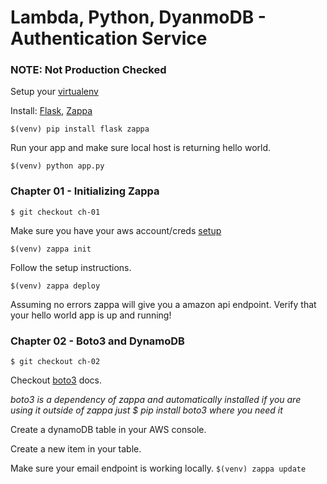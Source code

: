 # Lambda, Python, DyanmoDB - Authentication Service
### NOTE: Not Production Checked

Setup your [virtualenv](https://virtualenv.pypa.io/en/stable/)

Install: [Flask](http://flask.pocoo.org/), [Zappa](https://github.com/Miserlou/Zappa)

``` $(venv) pip install flask zappa ```

Run your app and make sure local host is returning hello world.

``` $(venv) python app.py ```

### Chapter 01 - Initializing Zappa
``` $ git checkout ch-01 ```

Make sure you have your aws account/creds [setup](http://docs.aws.amazon.com/general/latest/gr/aws-security-credentials.html)

```$(venv) zappa init ```

Follow the setup instructions.

```$(venv) zappa deploy```

Assuming no errors zappa will give you a amazon api endpoint.
Verify that your hello world app is up and running!


### Chapter 02 - Boto3 and DynamoDB
``` $ git checkout ch-02 ```

Checkout [boto3](https://boto3.readthedocs.io/en/latest/) docs.

*boto3 is a dependency of zappa and automatically installed if you are using it outside of zappa just $ pip install boto3 where you need it*  

Create a dynamoDB table in your AWS console.

Create a new item in your table.  

Make sure your email endpoint is working locally.
```$(venv) zappa update ```
